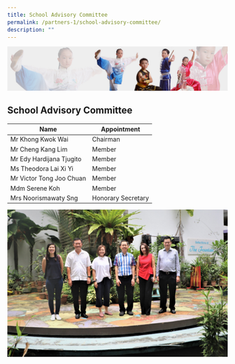 ```yaml
---
title: School Advisory Committee
permalink: /partners-1/school-advisory-committee/
description: ""
---
```

![](/images/About%20Us/subbanner3.jpg)

## **School Advisory Committee**

<table>
<thead>
  <tr>
    <th>Name   </th>
    <th>Appointment</th>
  </tr>
</thead>
<tbody>
  <tr>
    <td>Mr Khong Kwok Wai</td>
    <td>Chairman</td>
  </tr>
  <tr>
    <td>Mr Cheng Kang Lim</td>
    <td>Member</td>
  </tr>
  <tr>
    <td> Mr Edy Hardijana Tjugito</td>
    <td>Member </td>
  </tr>
  <tr>
    <td> Ms Theodora Lai Xi Yi</td>
    <td> Member</td>
  </tr>
  <tr>
    <td> Mr Victor Tong Joo Chuan</td>
    <td>Member </td>
  </tr>
  <tr>
    <td> Mdm Serene Koh</td>
    <td>Member </td>
  </tr>
  <tr>
    <td>Mrs Noorismawaty Sng </td>
    <td>Honorary Secretary </td>
  </tr>
</tbody>
</table>


![](/images/Partners/School%20Advisory%20Committee.jpg)